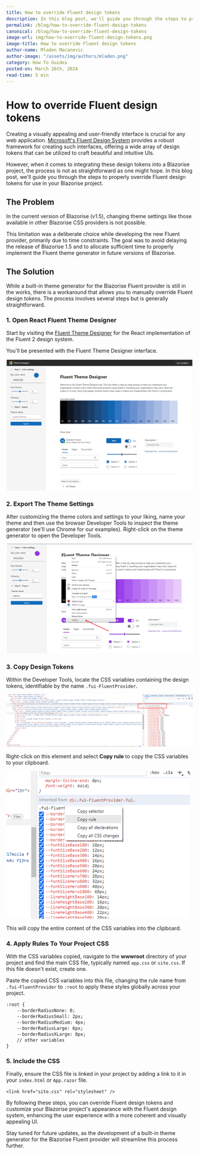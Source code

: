 ```yaml
---
title: How to override Fluent design tokens
description: In this blog post, we'll guide you through the steps to properly override Fluent design tokens for use in your Blazorise project.
permalink: /blog/how-to-override-fluent-design-tokens
canonical: /blog/how-to-override-fluent-design-tokens
image-url: img/how-to-override-fluent-design-tokens.png
image-title: How to override Fluent design tokens
author-name: Mladen Macanovic
author-image: "/assets/img/authors/mladen.png"
category: How To Guides
posted-on: March 26th, 2024
read-time: 5 min
---
```


# How to override Fluent design tokens

Creating a visually appealing and user-friendly interface is crucial for any web application. [Microsoft's Fluent Design System](https://fluent2.microsoft.design/) provides a robust framework for creating such interfaces, offering a wide array of design tokens that can be utilized to craft beautiful and intuitive UIs.

However, when it comes to integrating these design tokens into a Blazorise project, the process is not as straightforward as one might hope. In this blog post, we'll guide you through the steps to properly override Fluent design tokens for use in your Blazorise project.

## The Problem

In the current version of Blazorise (v1.5), changing theme settings like those available in other Blazorise CSS providers is not possible.

This limitation was a deliberate choice while developing the new Fluent provider, primarily due to time constraints. The goal was to avoid delaying the release of Blazorise 1.5 and to allocate sufficient time to properly implement the Fluent theme generator in future versions of Blazorise.

## The Solution

While a built-in theme generator for the Blazorise Fluent provider is still in the works, there is a workaround that allows you to manually override Fluent design tokens. The process involves several steps but is generally straightforward.

### 1. Open React Fluent Theme Designer

Start by visiting the [Fluent Theme Designer](https://react.fluentui.dev/?path=/docs/theme-theme-designer--page)  for the React implementation of the Fluent 2 design system.

You'll be presented with the Fluent Theme Designer interface.

![Fluent Theme Designer](img/react-theme-designer.png)

### 2. Export The Theme Settings

After customizing the theme colors and settings to your liking, name your theme and then use the browser Developer Tools to inspect the theme generator (we'll use Chrome for our examples). Right-click on the theme generator to open the Developer Tools.

![Fluent Theme Designer Inspect](img/react-theme-designer-inspect.png)

### 3. Copy Design Tokens

Within the Developer Tools, locate the CSS variables containing the design tokens, identifiable by the name `.fui-FluentProvider`.

![Design Tokens 1](img/design-tokens-1.png)

Right-click on this element and select **Copy rule** to copy the CSS variables to your clipboard.

![Design Tokens 2](img/design-tokens-2.png)

This will copy the entire content of the CSS variables into the clipboard.

### 4. Apply Rules To Your Project CSS

With the CSS variables copied, navigate to the **wwwroot** directory of your project and find the main CSS file, typically named `app.css` or `site.css`. If this file doesn't exist, create one.

Paste the copied CSS variables into this file, changing the rule name from `.fui-FluentProvider` to `:root` to apply these styles globally across your project.

```html|FluentProviderThemeVariablesExample
:root {
    --borderRadiusNone: 0;
    --borderRadiusSmall: 2px;
    --borderRadiusMedium: 4px;
    --borderRadiusLarge: 6px;
    --borderRadiusXLarge: 8px;
    // other variables
}
```

### 5. Include the CSS

Finally, ensure the CSS file is linked in your project by adding a link to it in your `index.html` or `App.razor` file.

```html|FluentProviderThemeVariables2Example
<link href="site.css" rel="stylesheet" />
```

By following these steps, you can override Fluent design tokens and customize your Blazorise project's appearance with the Fluent design system, enhancing the user experience with a more coherent and visually appealing UI.

Stay tuned for future updates, as the development of a built-in theme generator for the Blazorise Fluent provider will streamline this process further.